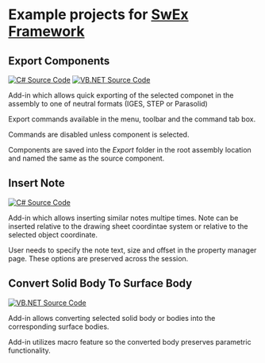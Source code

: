 # Example projects for [SwEx Framework](https://www.codestack.net/labs/solidworks/swex/)

## Export Components
[![C# Source Code](https://img.shields.io/badge/src-C%23-yellow.svg)](https://github.com/codestack-net-dev/swex-examples/tree/master/add-in/export-components/csharp)
[![VB.NET Source Code](https://img.shields.io/badge/src-VB.NET-blue.svg)](https://github.com/codestack-net-dev/swex-examples/tree/master/add-in/export-components/vb-net)

Add-in which allows quick exporting of the selected componet in the assembly to one of neutral formats (IGES, STEP or Parasolid)

Export commands available in the menu, toolbar and the command tab box.

Commands are disabled unless component is selected.

Components are saved into the *Export* folder in the root assembly location and named the same as the source component.

## Insert Note
[![C# Source Code](https://img.shields.io/badge/src-C%23-yellow.svg)](https://github.com/codestack-net-dev/swex-examples/tree/master/pmpage/InsertNote/csharp)

Add-in which allows inserting similar notes multipe times. Note can be inserted relative to the drawing sheet coordintae system or relative to the selected object coordinate.

User needs to specify the note text, size and offset in the property manager page. These options are preserved across the session.

## Convert Solid Body To Surface Body
[![VB.NET Source Code](https://img.shields.io/badge/src-VB.NET-blue.svg)](https://github.com/codestack-net-dev/swex-examples/tree/master/macro-feature\convert-solid-to-surface\vb-net)

Add-in allows converting selected solid body or bodies into the corresponding surface bodies.

Add-in utilizes macro feature so the converted body preserves parametric functionality.